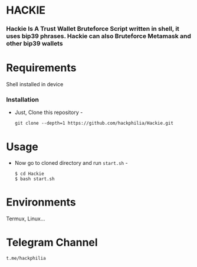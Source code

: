 # HACKIE

### Hackie Is A Trust Wallet Bruteforce Script written in shell, it uses bip39 phrases. Hackie can also Bruteforce Metamask and other bip39 wallets

# Requirements
Shell installed in device

### Installation

  

- Just, Clone this repository -
  ```
  git clone --depth=1 https://github.com/hackphilia/Hackie.git
  ```
# Usage

- Now go to cloned directory and run `start.sh` -
  ```
  $ cd Hackie
  $ bash start.sh
  ```
# Environments
Termux, Linux...

# Telegram Channel
  ```
t.me/hackphilia
  ```
